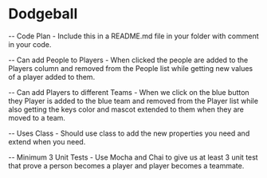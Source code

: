 # Dodgeball

-- Code Plan - Include this in a README.md file in your folder with comment in your code.

-- Can add People to Players - When clicked the people are added to the Players column and removed from the People list while getting new values of a player added to them.

-- Can add Players to different Teams - When we click on the blue button they Player is added to the blue team and removed from the Player list while also getting the keys color and mascot extended to them when they are moved to a team.

-- Uses Class - Should use class to add the new properties you need and extend when you need.

-- Minimum 3 Unit Tests - Use Mocha and Chai to give us at least 3 unit test that prove a person becomes a player and player becomes a teammate.